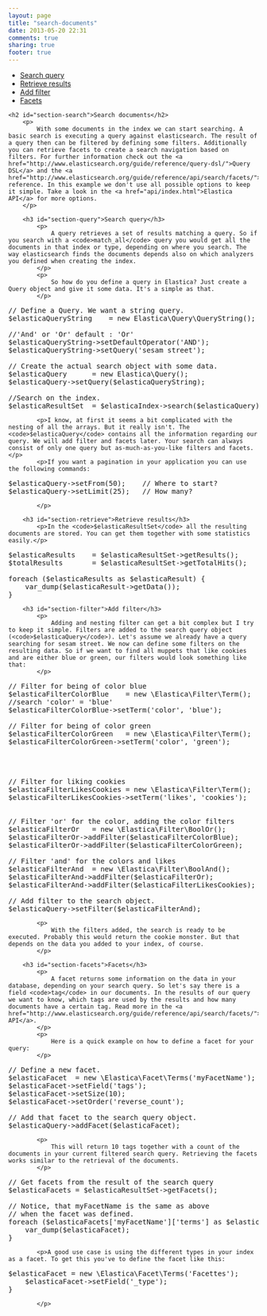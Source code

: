 ```yaml
---
layout: page
title: "search-documents"
date: 2013-05-20 22:31
comments: true
sharing: true
footer: true
---
```

<ul>
	<li>
		<a href="#section-query">Search query</a>
	</li>
	<li>
		<a href="#section-retrieve">Retrieve results</a>
	</li>
	<li>
		<a href="#section-filter">Add filter</a>
	</li>
	<li>
		<a href="#section-facets">Facets</a>
	</li>
</ul>

	<h2 id="section-search">Search documents</h2>
		<p>
			With some documents in the index we can start searching. A basic search is executing a query against elasticsearch. The result of a query then can be filtered by defining some filters. Additionally you can retrieve facets to create a search navigation based on filters. For further information check out the <a href="http://www.elasticsearch.org/guide/reference/query-dsl/">Query DSL</a> and the <a href="http://www.elasticsearch.org/guide/reference/api/search/facets/">Facets</a> reference. In this example we don't use all possible options to keep it simple. Take a look in the <a href="api/index.html">Elastica API</a> for more options.
		</p>

		<h3 id="section-query">Search query</h3>
			<p>
				A query retrieves a set of results matching a query. So if you search with a <code>match_all</code> query you would get all the documents in that index or type, depending on where you search. The way elasticsearch finds the documents depends also on which analyzers you defined when creating the index.
			</p>
			<p>
				So how do you define a query in Elastica? Just create a Query object and give it some data. It's a simple as that.
			</p>
<pre class="prettyprint">
// Define a Query. We want a string query.
$elasticaQueryString 	= new Elastica\Query\QueryString();

//'And' or 'Or' default : 'Or'
$elasticaQueryString->setDefaultOperator('AND');
$elasticaQueryString->setQuery('sesam street');

// Create the actual search object with some data.
$elasticaQuery 		= new Elastica\Query();
$elasticaQuery->setQuery($elasticaQueryString);

//Search on the index.
$elasticaResultSet 	= $elasticaIndex->search($elasticaQuery);</pre>
			<p>I know, at first it seems a bit complicated with the nesting of all the arrays. But it really isn't. The <code>$elasticaQuery</code> contains all the information regarding our query. We will add filter and facets later. Your search can always consist of only one query but as-much-as-you-like filters and facets.</p>
            <p>If you want a pagination in your application you can use the following commands:
<pre class="prettyprint">
$elasticaQuery->setFrom(50);    // Where to start?
$elasticaQuery->setLimit(25);   // How many?
</pre>
            </p>

		<h3 id="section-retrieve">Retrieve results</h3>
			<p>In the <code>$elasticaResultSet</code> all the resulting documents are stored. You can get them together with some statistics easily.</p>
<pre class="prettyprint">
$elasticaResults 	= $elasticaResultSet->getResults();
$totalResults 		= $elasticaResultSet->getTotalHits();

foreach ($elasticaResults as $elasticaResult) {
    var_dump($elasticaResult->getData());
}</pre>

		<h3 id="section-filter">Add filter</h3>
			<p>
				Adding and nesting filter can get a bit complex but I try to keep it simple. Filters are added to the search query object (<code>$elasticaQuery</code>). Let's assume we already have a query searching for sesam street. We now can define some filters on the resulting data. So if we want to find all muppets that like cookies and are either blue or green, our filters would look something like that:
			</p>
<pre class="prettyprint">
// Filter for being of color blue
$elasticaFilterColorBlue	= new \Elastica\Filter\Term();
//search 'color' = 'blue'
$elasticaFilterColorBlue->setTerm('color', 'blue');

// Filter for being of color green
$elasticaFilterColorGreen	= new \Elastica\Filter\Term();
$elasticaFilterColorGreen->setTerm('color', 'green');


<!--// Or can be write like that : 
$elasticaFilterColorBlue->setTerm('color', array('blue','green')); -->

// Filter for liking cookies
$elasticaFilterLikesCookies	= new \Elastica\Filter\Term();
$elasticaFilterLikesCookies->setTerm('likes', 'cookies');


// Filter 'or' for the color, adding the color filters
$elasticaFilterOr 	= new \Elastica\Filter\BoolOr();
$elasticaFilterOr->addFilter($elasticaFilterColorBlue);
$elasticaFilterOr->addFilter($elasticaFilterColorGreen);

// Filter 'and' for the colors and likes
$elasticaFilterAnd 	= new \Elastica\Filter\BoolAnd();
$elasticaFilterAnd->addFilter($elasticaFilterOr);
$elasticaFilterAnd->addFilter($elasticaFilterLikesCookies);

// Add filter to the search object.
$elasticaQuery->setFilter($elasticaFilterAnd);</pre>

			<p>
				With the filters added, the search is ready to be executed. Probably this would return the cookie monster. But that depends on the data you added to your index, of course.
			</p>

		<h3 id="section-facets">Facets</h3>
			<p>
				A facet returns some information on the data in your database, depending on your search query. So let's say there is a field <code>tag</code> in our documents. In the results of our query we want to know, which tags are used by the results and how many documents have a certain tag. Read more in the <a href="http://www.elasticsearch.org/guide/reference/api/search/facets/">facets API</a>.
			</p>
			<p>
				Here is a quick example on how to define a facet for your query:
			</p>
<pre class="prettyprint">
// Define a new facet.
$elasticaFacet 	= new \Elastica\Facet\Terms('myFacetName');
$elasticaFacet->setField('tags');
$elasticaFacet->setSize(10);
$elasticaFacet->setOrder('reverse_count');

// Add that facet to the search query object.
$elasticaQuery->addFacet($elasticaFacet);</pre>

			<p>
				This will return 10 tags together with a count of the documents in your current filtered search query. Retrieving the facets works similar to the retrieval of the documents.
			</p>
<pre class="prettyprint">
// Get facets from the result of the search query
$elasticaFacets = $elasticaResultSet->getFacets();

// Notice, that myFacetName is the same as above
// when the facet was defined.
foreach ($elasticaFacets['myFacetName']['terms'] as $elasticaFacet) {
    var_dump($elasticaFacet);
}</pre>
            <p>A good use case is using the different types in your index as a facet. To get this you've to define the facet like this:
<pre class="prettyprint">
$elasticaFacet = new \Elastica\Facet\Terms('Facettes');
    $elasticaFacet->setField('_type');
}</pre>
            </p>
